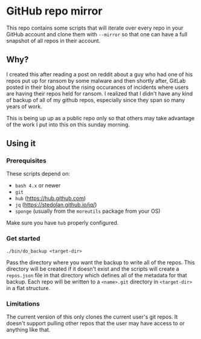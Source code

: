 # GitHub repo mirror

This repo contains some scripts that will iterate over every repo in your GitHub account and clone them with
`--mirror` so that one can have a full snapshot of all repos in their account.

## Why?

I created this after reading a post on reddit about a guy who had one of his repos put up for ransom by some
malware and then shortly after, GitLab posted in their blog about the rising occurances of incidents where
users are having their repos held for ransom. I realized that I didn't have any kind of backup of all of my
github repos, especially since they span so many years of work.

This is being up up as a public repo only so that others may take advantage of the work I put into this on
this sunday morning.

## Using it

### Prerequisites

These scripts depend on:

 * `bash 4.x` or newer
 * `git`
 * `hub` (https://hub.github.com)
 * `jq`  (https://stedolan.github.io/jq/)
 * `sponge` (usually from the `moreutils` package from your OS)

Make sure you have `hub` properly configured.

### Get started

    ./bin/do_backup <target-dir>

Pass the directory where you want the backup to write all of the repos. This directory will be created if it
doesn't exist and the scripts will create a `repos.json` file in that directory which defines all of the
metadata for that backup. Each repo will be written to a `<name>.git` directory in `<target-dir>` in a flat
structure.

### Limitations

The current version of this only clones the current user's git repos. It doesn't support pulling other repos
that the user may have access to or anything like that.

